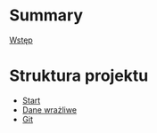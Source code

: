 # Summary

[Wstęp](./introduction.md)

# Struktura projektu
- [Start](./chapter_1/start.md)
- [Dane wrażliwe](./chapter_1/vulnerable_data.md)
- [Git](./chapter_1/git.md)
